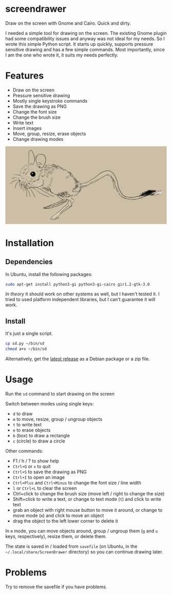 # screendrawer

Draw on the screen with Gnome and Cairo. Quick and dirty.

I needed a simple tool for drawing on the screen. The existing Gnome plugin
had some compatibility issues and anyway was not ideal for my needs. So I
wrote this simple Python script. It starts up quickly, supports pressure sensitive
drawing and has a few simple commands. Most importantly, since I am the one
who wrote it, it suits my needs perfectly.

# Features

 * Draw on the screen
 * Pressure sensitive drawing
 * Mostly single keystroke commands
 * Save the drawing as PNG
 * Change the font size
 * Change the brush size
 * Write text
 * Insert images
 * Move, group, resize, erase objects
 * Change drawing modes

![Jaculus orientalis](jaculus_orientalis.png)

# Installation

## Dependencies

In Ubuntu, install the following packages:

```bash
sudo apt-get install python3-gi python3-gi-cairo gir1.2-gtk-3.0
```

*In theory* it should work on other systems as well, but I haven't tested
it. I tried to used platform independent libraries, but I can't guarantee
it will work.

## Install

It's just a single script.

```bash
cp sd.py ~/bin/sd
chmod a+x ~/bin/sd
```

Alternatively, get the [latest release](https://github.com/january3/screendrawer/releases/latest) as a
Debian package or a zip file.

# Usage

Run the `sd` command to start drawing on the screen

Switch between modes using single keys:

 * `d` to draw
 * `m` to move, resize, group / ungroup objects
 * `t` to write text
 * `e` to erase objects
 * `b` (box) to draw a rectangle
 * `c` (circle) to draw a circle

Other commands:

 * F1 / h / ? to show help
 * `Ctrl+Q` or `x` to quit
 * `Ctrl+S` to save the drawing as PNG
 * `Ctrl+I` to open an image
 * `Ctrl+Plus` and `Ctrl+Minus` to change the font size / line width
 * `l` or `Ctrl+L` to clear the screen
 * Ctrl+click to change the brush size (move left / right to change the size)
 * Shift+click to write a text, or change to text mode (`t`) and click to write text
 * grab an object with right mouse button to move it around, or change to
   move mode (`m`) and click to move an object
 * drag the object to the left lower corner to delete it

In `m` mode, you can move objects around, group / ungroup them (`g` and `u`
keys, respectively), resize them, or delete them.

The state is saved in / loaded from `savefile` (on Ubuntu, in the
`~/.local/share/ScreenDrawer` directory) so you can continue drawing later.

# Problems

Try to remove the savefile if you have problems.
